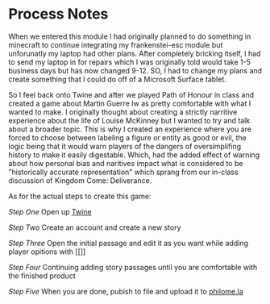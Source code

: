 # Process Notes #

When we entered this module I had originally planned to do something in minecraft to continue integrating my frankenstei-esc module but unforunatly my laptop had other plans. After completely bricking itself, I had to send my laptop in for repairs which I was originally told would take 1-5 business days but has now changed 9-12. SO, I had to change my plans and create something that I could do off of a Microsoft Surface tablet. 

So I feel back onto Twine and after we played Path of Honour in class and created a game about Martin Guerre Iw as pretty comfortable with what I wanted to make. I originally thought about creating a strictly narritive experience about the life of Louise McKinney but I wanted to try and talk about a broader topic. This is why I created an experience where you are forced to choose between labeling a figure or entity as good or evil, the logic being that it would warn players of the dangers of oversimplifing history to make it easily digestable. Which, had the added effect of warning about how personal bias and naritives impact what is considered to be "historically accurate representation" which sprang from our in-class discussion of Kingdom Come: Deliverance.

As for the actual steps to create this game: 

*Step One*
Open up [Twine](http://twinery.org/2/#!/)

*Step Two*
Create an account and create a new story

*Step Three*
Open the initial passage and edit it as you want while adding player opitions with [[]]

*Step Four*
Continuing adding story passages until you are comfortable with the finished product

*Step Five*
When you are done, pubish to file and upload it to [philome.la](http://www.philome.la/)
